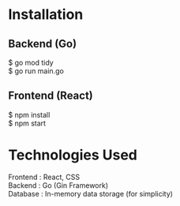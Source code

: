 # Installation
## Backend (Go)
$ go mod tidy \
$ go run main.go

## Frontend (React)
$ npm install \
$ npm start

# Technologies Used

Frontend : React, CSS \
Backend : Go (Gin Framework) \
Database : In-memory data storage (for simplicity)
